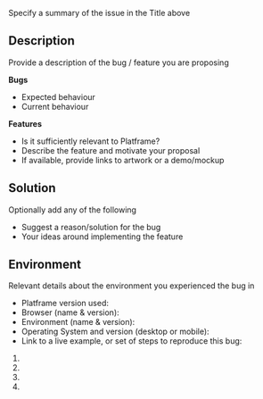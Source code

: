 Specify a summary of the issue in the Title above

## Description
Provide a description of the bug / feature you are proposing

**Bugs**  
* Expected behaviour
* Current behaviour

**Features**  
* Is it sufficiently relevant to Platframe?
* Describe the feature and motivate your proposal
* If available, provide links to artwork or a demo/mockup

## Solution
Optionally add any of the following
* Suggest a reason/solution for the bug
* Your ideas around implementing the feature

## Environment
Relevant details about the environment you experienced the bug in
* Platframe version used:
* Browser (name & version): <!--- Firefox 60.0.1 -->
* Environment (name & version): <!--- Node 8.11.0 -->
* Operating System and version (desktop or mobile): <!--- Ubuntu 18.04 -->
* Link to a live example, or set of steps to reproduce this bug:
1.
2.
3.
4.
